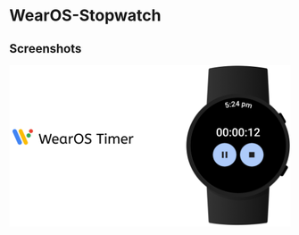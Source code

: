 # WearOS-Stopwatch

## Screenshots
<p align='center'>
  <img src='https://raw.githubusercontent.com/harimoradiya/WearOS-Stopwatch/master/ss.png'/>

